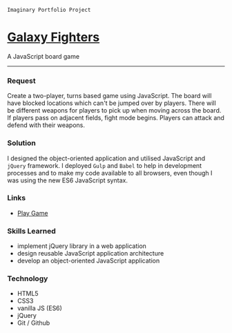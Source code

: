 `Imaginary Portfolio Project`


[Galaxy Fighters](http://galaxy-fighters.ostrowski.co)
=======================================

A JavaScript board game

* * *

### Request

Create a two-player, turns based game using JavaScript. The board will have blocked locations which can't be jumped over 
by players. There will be different weapons for players to pick up when moving across the board. If players pass on adjacent 
fields, fight mode begins. Players can attack and defend with their weapons.

### Solution

I designed the object-oriented application and utilised JavaScript and `jQuery` framework. I deployed `Gulp` and `Babel` to 
help in development processes and to make my code available to all browsers, even though I was using the new ES6 
JavaScript syntax.

### Links

 - [Play Game](http://galaxy-fighters.akds.me)

### Skills Learned

- implement jQuery library in a web application
- design reusable JavaScript application architecture
- develop an object-oriented JavaScript application

### Technology

- HTML5
- CSS3
- vanilla JS (ES6)
- jQuery
- Git / Github

